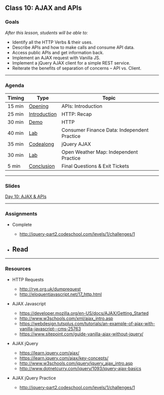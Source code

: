## Class 10: AJAX and APIs

### Goals
*After this lesson, students will be able to:*

* Identify all the HTTP Verbs & their uses.
* Describe APIs and how to make calls and consume API data.
* Access public APIs and get information back.
* Implement an AJAX request with Vanilla JS.
* Implement a jQuery AJAX client for a simple REST service.
* Reiterate the benefits of separation of concerns – API vs. Client.

---

### Agenda


| Timing | Type | Topic |
| --- | --- | --- |
| 15 min | [Opening](#opening) | APIs: Introduction |
| 25 min | [Introduction](#introduction1) | HTTP: Recap |
| 30 min | [Demo](#demo) | HTTP |
| 40 min | [Lab](#lab1) | Consumer Finance Data: Independent Practice  |
| 35 min | [Codealong](#codealong)  | jQuery AJAX  |
| 30 min | [Lab](#lab2) | Open Weather Map: Independent Practice |
| 5 min |  [Conclusion](#conclusion)| Final Questions & Exit Tickets |



---

### Slides

[Day 10: AJAX & APIs](http://ga-students.github.io/JS-BOS-03/10-ajax-and-apis/)

---

### Assignments

* Complete 
	- http://jquery-part2.codeschool.com/levels/1/challenges/1

* Read 
	- 
	
---

### Resources

- HTTP Requests
	- http://rve.org.uk/dumprequest
	- http://eloquentjavascript.net/17_http.html

- AJAX Javascript
  - https://developer.mozilla.org/en-US/docs/AJAX/Getting_Started
  - http://www.w3schools.com/xml/ajax_intro.asp
  - https://webdesign.tutsplus.com/tutorials/an-example-of-ajax-with-vanilla-javascript--cms-25763
  - https://www.sitepoint.com/guide-vanilla-ajax-without-jquery/

- AJAX jQuery
	- https://learn.jquery.com/ajax/
	- https://learn.jquery.com/ajax/key-concepts/
	- http://www.w3schools.com/jquery/jquery_ajax_intro.asp
	- http://www.dotnetcurry.com/jquery/1093/jquery-ajax-basics

- AJAX jQuery Practice
	- http://jquery-part2.codeschool.com/levels/1/challenges/1




